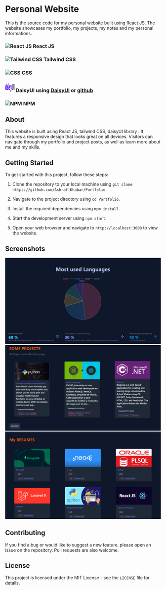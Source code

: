Personal Website
================

This is the source code for my personal website built using React JS. The website showcases my portfolio, my projects, my notes and my personal informations.

### <img src="https://cdn.iconscout.com/icon/free/png-256/react-1-282599.png" alt="React JS" width="30px" height="30px" /> React JS

### <img src="https://avatars.githubusercontent.com/u/30317862?s=200&v=4" alt="Tailwind CSS" width="30px" height="30px" /> Tailwind CSS

### <img src="https://img.icons8.com/color/48/000000/css3.png" alt="CSS" width="30px" height="30px" /> CSS

### <img src="https://raw.githubusercontent.com/saadeghi/files/main/daisyui/logo-4.svg" alt="DaisyUI" width="30px" height="30px" /> DaisyUI using <a href="https://daisyui.com/">DaisyUI</a> or <a href="https://github.com/saadeghi/daisyui">github</a>

### <img src="https://img.icons8.com/color/48/000000/npm.png" alt="NPM" width="30px" height="30px" /> NPM

About
-----

This website is built using React JS, tailwind CSS, daisyUI library . It features a responsive design that looks great on all devices. Visitors can navigate through my portfolio and project posts, as well as learn more about me and my skills.

Getting Started
---------------

To get started with this project, follow these steps:

1.  Clone the repository to your local machine using `git clone https://github.com/Ashraf-Khabar/Portfolio`.

2.  Navigate to the project directory using `cd Portfolio`.

3.  Install the required dependencies using `npm install`.

4.  Start the development server using `npm start`.

5.  Open your web browser and navigate to `http://localhost:3000` to view the website.

Screenshots
-----------

![Screenshot of Homepage](./readme-pics/Screen1.PNG) ![Screenshot of Portfolio](./readme-pics/Screen2.PNG) ![Screenshot of Blog](./readme-pics/Screen3.PNG)

Contributing
------------

If you find a bug or would like to suggest a new feature, please open an issue on the repository. Pull requests are also welcome.

License
-------

This project is licensed under the MIT License - see the `LICENSE` file for details.
